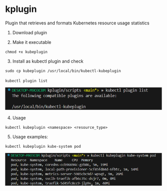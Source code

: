 # kplugin
Plugin that retrieves and formats Kubernetes resource usage statistics

1. Download plugin

2. Make it executable
```
chmod +x kubeplugin
```
3. Install as kubectl plugin and check
```
sudo cp kubeplugin /usr/local/bin/kubectl-kubeplugin

kubectl plugin list
```

![example](./scripts/plug_list.PNG)

4. Usage
```
kubectl kubeplugin <namespace> <resource_type>
```

5. Usage examples:

```
kubectl kubeplugin kube-system pod
```
![example](./scripts/kplugin.PNG)